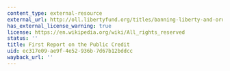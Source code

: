 ```yaml
---
content_type: external-resource
external_url: http://oll.libertyfund.org/titles/banning-liberty-and-order-the-first-american-party-struggle#lf0464_head_074
has_external_license_warning: true
license: https://en.wikipedia.org/wiki/All_rights_reserved
status: ''
title: First Report on the Public Credit
uid: ec317e09-ae9f-4e52-936b-7d67b12bddcc
wayback_url: ''
---
```

